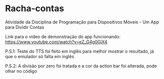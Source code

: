 # Racha-contas
Atividade da Disciplina de Programação para Dispositivos Móveis - Um App para Dividir Contas


Link para o vídeo de demonstração do app funcionando: https://www.youtube.com/watch?v=eZ_G4g0GjX4

P.S.1: Teste do TTS foi feito em inglês para melhor mostrar o resultado, já que o emulador só falta em inglês

P.S.2: A divisão por zero foi tratada e a cor da action bar foi alterada, pode olhar no código
